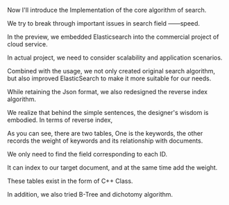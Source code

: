 Now I'll introduce the Implementation of the core algorithm of search. 

We try to break through important issues in search field ——speed.

In the preview, we embedded Elasticsearch into the commercial project of cloud service. 

In actual project, we need to consider scalability and application scenarios.

Combined with the usage, we not only created original search algorithm, but also improved ElasticSearch to make it more suitable for our needs. 

While retaining the Json format, we also redesigned the reverse index algorithm.

We realize that behind the simple sentences, the designer's wisdom is embodied. In terms of reverse index, 

As you can see, there are two tables, One is the keywords, the other records the weight of keywords and its relationship with documents. 

We only need to find the field corresponding to each ID.

It can index to our target document, and at the same time add the weight. 

These tables exist in the form of C++ Class.

In addition, we also tried B-Tree and dichotomy algorithm.



 

